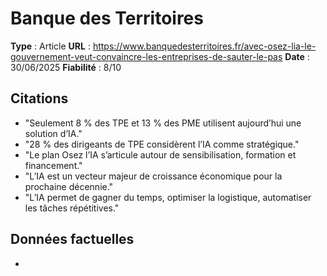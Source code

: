 # Banque des Territoires

**Type** : Article
**URL** : https://www.banquedesterritoires.fr/avec-osez-lia-le-gouvernement-veut-convaincre-les-entreprises-de-sauter-le-pas
**Date** : 30/06/2025
**Fiabilité** : 8/10

## Citations

* "Seulement 8 % des TPE et 13 % des PME utilisent aujourd’hui une solution d’IA."
* "28 % des dirigeants de TPE considèrent l’IA comme stratégique."
* "Le plan Osez l’IA s’articule autour de sensibilisation, formation et financement."
* "L’IA est un vecteur majeur de croissance économique pour la prochaine décennie."
* "L’IA permet de gagner du temps, optimiser la logistique, automatiser les tâches répétitives."

## Données factuelles

- 

